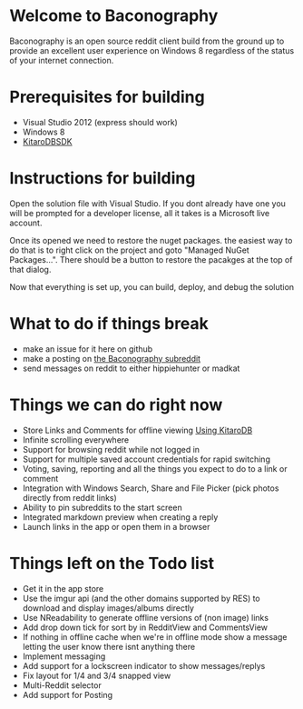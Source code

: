 # Welcome to Baconography
Baconography is an open source reddit client build from the ground up to provide an excellent user experience on Windows 8 regardless of the status of your internet connection.

# Prerequisites for building
*   Visual Studio 2012 (express should work)
*   Windows 8
*   [KitaroDBSDK](http://kitarodb.com/kitarodb-for-winrt/)

# Instructions for building
Open the solution file with Visual Studio. If you dont already have one you will be prompted for a developer license, all it takes is a Microsoft live account.

Once its opened we need to restore the nuget packages. the easiest way to do that is to right click on the project and goto "Managed NuGet Packages...". There should be a button to restore the pacakges at the top of that dialog.

Now that everything is set up, you can build, deploy, and debug the solution

# What to do if things break
*   make an issue for it here on github
*   make a posting on [the Baconography subreddit](http://reddit.com/r/baconography)
*   send messages on reddit to either hippiehunter or madkat

# Things we can do right now
*   Store Links and Comments for offline viewing [Using KitaroDB](http://www.kitarodb.com)
*   Infinite scrolling everywhere
*   Support for browsing reddit while not logged in
*   Support for multiple saved account credentials for rapid switching
*   Voting, saving, reporting and all the things you expect to do to a link or comment
*   Integration with Windows Search, Share and File Picker (pick photos directly from reddit links)
*   Ability to pin subreddits to the start screen
*   Integrated markdown preview when creating a reply
*   Launch links in the app or open them in a browser

# Things left on the Todo list
*   Get it in the app store
*   Use the imgur api (and the other domains supported by RES) to download and display images/albums directly
*   Use NReadability to generate offline versions of (non image) links
*   Add drop down tick for sort by in RedditView and CommentsView
*   If nothing in offline cache when we're in offline mode show a message letting the user know there isnt anything there
*   Implement messaging
*   Add support for a lockscreen indicator to show messages/replys 
*   Fix layout for 1/4 and 3/4 snapped view
*   Multi-Reddit selector
*   Add support for Posting
